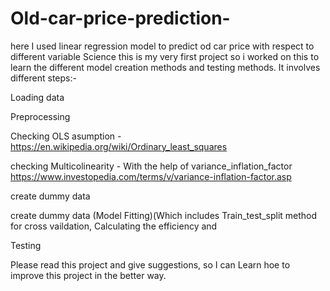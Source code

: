 # Old-car-price-prediction-
here I used linear regression model to predict od car price with respect to different variable
Science this is my very first project so i worked on this to learn the different model creation methods and testing methods.
It involves different steps:-

Loading data

Preprocessing

Checking OLS asumption - https://en.wikipedia.org/wiki/Ordinary_least_squares

checking Multicolinearity - With the help of variance_inflation_factor https://www.investopedia.com/terms/v/variance-inflation-factor.asp

create dummy data

create dummy data (Model Fitting)(Which includes Train_test_split method for cross vaildation, Calculating the efficiency and 

Testing

Please read this project and give suggestions, so I can Learn hoe to improve this project in the better way.
